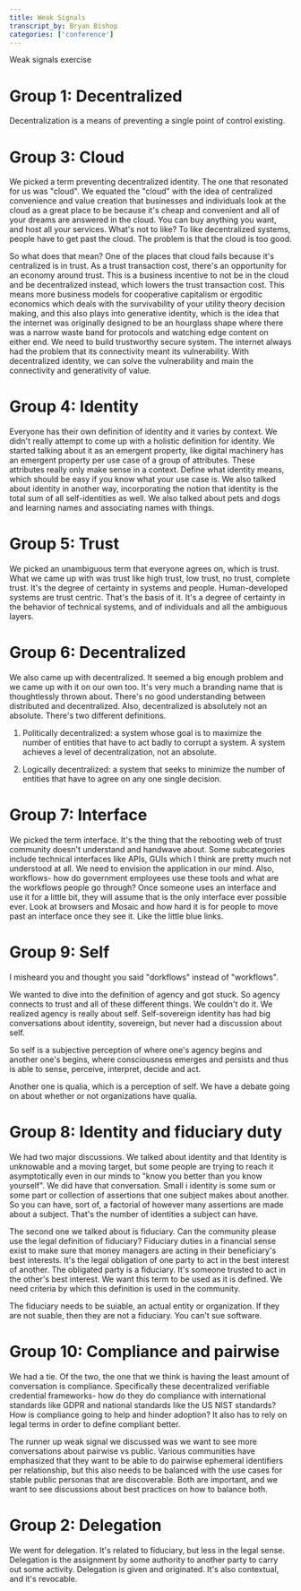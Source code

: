 ```yaml
---
title: Weak Signals
transcript_by: Bryan Bishop
categories: ['conference']
---
```


Weak signals exercise

# Group 1: Decentralized

Decentralization is a means of preventing a single point of control existing.

# Group 3: Cloud

We picked a term preventing decentralized identity. The one that resonated for us was "cloud". We equated the "cloud" with the idea of centralized convenience and value creation that businesses and individuals look at the cloud as a great place to be because it's cheap and convenient and all of your dreams are answered in the cloud. You can buy anything you want, and host all your services. What's not to like? To like decentralized systems, people have to get past the cloud. The problem is that the cloud is too good.

So what does that mean? One of the places that cloud fails because it's centralized is in trust. As a trust transaction cost, there's an opportunity for an economy around trust. This is a business incentive to not be in the cloud and be decentralized instead, which lowers the trust transaction cost. This means more business models for cooperative capitalism or ergoditic economics which deals with the survivability of your utility theory decision making, and this also plays into generative identity, which is the idea that the internet was originally designed to be an hourglass shape where there was a narrow waste band for protocols and watching edge content on either end. We need to build trustworthy secure system. The internet always had the problem that its connectivity meant its vulnerability. With decentralized identity, we can solve the vulnerability and main the connectivity and generativity of value.

# Group 4: Identity

Everyone has their own definition of identity and it varies by context. We didn't really attempt to come up with a holistic definition for identity. We started talking about it as an emergent property, like digital machinery has an emergent property per use case of a group of attributes. These attributes really only make sense in a context. Define what identity means, which should be easy if you know what your use case is. We also talked about identity in another way, incorporating the notion that identity is the total sum of all self-identities as well. We also talked about pets and dogs and learning names and associating names with things.

# Group 5: Trust

We picked an unambiguous term that everyone agrees on, which is trust. What we came up with was trust like high trust, low trust, no trust, complete trust. It's the degree of certainty in systems and people. Human-developed systems are trust centric. That's the basis of it. It's a degree of certainty in the behavior of technical systems, and of individuals and all the ambiguous layers.

# Group 6: Decentralized

We also came up with decentralized. It seemed a big enough problem and we came up with it on our own too. It's very much a branding name that is thoughtlessly thrown about. There's no good understanding between distributed and decentralized. Also, decentralized is absolutely not an absolute. There's two different definitions.

1) Politically decentralized: a system whose goal is to maximize the number of entities that have to act badly to corrupt a system. A system achieves a level of decentralization, not an absolute.

2) Logically decentralized: a system that seeks to minimize the number of entities that have to agree on any one single decision.

# Group 7: Interface

We picked the term interface. It's the thing that the rebooting web of trust community doesn't understand and handwave about. Some subcategories include technical interfaces like APIs, GUIs which I think are pretty much not understood at all. We need to envision the application in our mind. Also, workflows- how do government employees use these tools and what are the workflows people go through? Once someone uses an interface and use it for a little bit, they will assume that is the only interface ever possible ever. Look at browsers and Mosaic and how hard it is for people to move past an interface once they see it. Like the little blue links.

# Group 9: Self

I misheard you and thought you said "dorkflows" instead of "workflows".

We wanted to dive into the definition of agency and got stuck. So agency connects to trust and all of these different things. We couldn't do it. We realized agency is really about self. Self-sovereign identity has had big conversations about identity, sovereign, but never had a discussion about self.

So self is a subjective perception of where one's agency begins and another one's begins, where consciousness emerges and persists and thus is able to sense, perceive, interpret, decide and act.

Another one is qualia, which is a perception of self. We have a debate going on about whether or not organizations have qualia.

# Group 8: Identity and fiduciary duty

We had two major discussions. We talked about identity and that Identity is unknowable and a moving target, but some people are trying to reach it asymptotically even in our minds to "know you better than you know yourself". We did have that conversation. Small i identity is some sum or some part or collection of assertions that one subject makes about another. So you can have, sort of, a factorial of however many assertions are made about a subject. That's the number of identities a subject can have.

The second one we talked about is fiduciary. Can the community please use the legal definition of fiduciary? Fiduciary duties in a financial sense exist to make sure that money managers are acting in their beneficiary's best interests. It's the legal obligation of one party to act in the best interest of another. The obligated party is a fiduciary. It's someone trusted to act in the other's best interest. We want this term to be used as it is defined. We need criteria by which this definition is used in the community.

The fiduciary needs to be suiable, an actual entity or organization. If they are not suable, then they are not a fiduciary. You can't sue software.

# Group 10: Compliance and pairwise

We had a tie. Of the two, the one that we think is having the least amount of conversation is compliance. Specifically these decentralized verifiable credential frameworks- how do they do compliance with international standards like GDPR and national standards like the US NIST standards? How is compliance going to help and hinder adoption? It also has to rely on legal terms in order to define compliant better.

The runner up weak signal we discussed was we want to see more conversations about pairwise vs public. Various communities have emphasized that they want to be able to do pairwise ephemeral identifiers per relationship, but this also needs to be balanced with the use cases for stable public personas that are discoverable. Both are important, and we want to see discussions about best practices on how to balance both.

# Group 2: Delegation

We went for delegation. It's related to fiduciary, but less in the legal sense. Delegation is the assignment by some authority to another party to carry out some activity. Delegation is given and originated. It's also contextual, and it's revocable.
